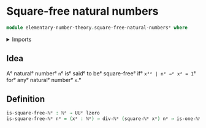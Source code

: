 # Square-free natural numbers

```agda
module elementary-number-theory.square-free-natural-numbersᵉ where
```

<details><summary>Imports</summary>

```agda
open import elementary-number-theory.divisibility-natural-numbersᵉ
open import elementary-number-theory.natural-numbersᵉ
open import elementary-number-theory.squares-natural-numbersᵉ

open import foundation.universe-levelsᵉ
```

</details>

## Idea

Aᵉ naturalᵉ numberᵉ `n`ᵉ isᵉ saidᵉ to beᵉ square-freeᵉ ifᵉ `x²ᵉ | nᵉ ⇒ᵉ xᵉ = 1`ᵉ forᵉ anyᵉ
naturalᵉ numberᵉ `x`.ᵉ

## Definition

```agda
is-square-free-ℕᵉ : ℕᵉ → UUᵉ lzero
is-square-free-ℕᵉ nᵉ = (xᵉ : ℕᵉ) → div-ℕᵉ (square-ℕᵉ xᵉ) nᵉ → is-one-ℕᵉ xᵉ
```